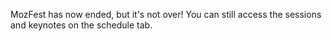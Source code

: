 <!-- This is a message on the Plaza after the conference has finished -->

MozFest has now ended, but it's not over! You can still access the sessions and keynotes on the schedule tab.
